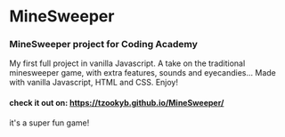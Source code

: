 # MineSweeper  
### MineSweeper project for Coding Academy  
My first full project in vanilla Javascript.
A take on the traditional minesweeper game, with extra features, sounds and eyecandies...
Made with vanilla Javascript, HTML and CSS.
Enjoy!

#### check it out on: https://tzookyb.github.io/MineSweeper/  
it's a super fun game!
